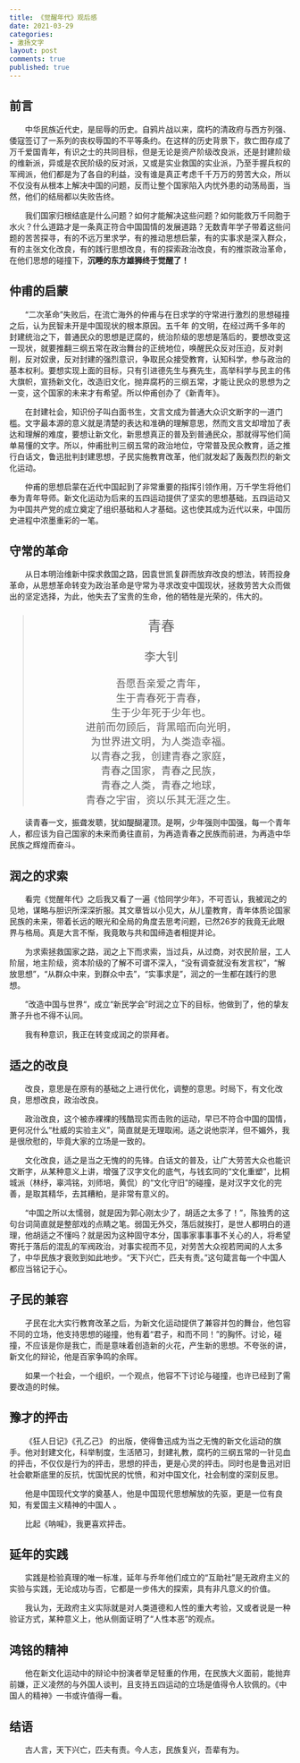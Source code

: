 ```yaml
---
title: 《觉醒年代》观后感
date: 2021-03-29
categories: 
- 激扬文字
layout: post
comments: true
published: true
---
```


## 前言

&emsp;&emsp;中华民族近代史，是屈辱的历史。自鸦片战以来，腐朽的清政府与西方列强、倭寇签订了一系列的丧权辱国的不平等条约。在这样的历史背景下，救亡图存成了万千爱国青年，有识之士的共同目标，但是无论是资产阶级改良派，还是封建阶级的维新派，异或是农民阶级的反对派，又或是实业救国的实业派，乃至手握兵权的军阀派，他们都是为了各自的利益，没有谁是真正考虑千千万万的劳苦大众，所以不仅没有从根本上解决中国的问题，反而让整个国家陷入内忧外患的动荡局面，当然，他们的结局都以失败告终。

&emsp;&emsp;我们国家归根结底是什么问题？如何才能解决这些问题？如何能救万千同胞于水火？什么道路才是一条真正符合中国国情的发展道路？无数青年学子带着这些问题的苦苦探寻，有的不远万里求学，有的推动思想启蒙，有的实事求是深入群众，有的主张文化改良，有的践行思想改良，有的探索政治改良，有的推崇政治革命，在他们思想的碰撞下，**沉睡的东方雄狮终于觉醒了！**

<!-- more -->

## 仲甫的启蒙

&emsp;&emsp;“二次革命”失败后，在流亡海外的仲甫与在日求学的守常进行激烈的思想碰撞之后，认为民智未开是中国现状的根本原因。五千年 的文明，在经过两千多年的封建统治之下，普通民众的思想是迂腐的，统治阶级的思想是落后的，要想改变这一现状，就要推翻三纲五常在政治舞台的正统地位，唤醒民众反对压迫，反对剥削，反对奴隶，反对封建的强烈意识，争取民众接受教育，认知科学，参与政治的基本权利。要想实现上面的目标，只有引进德先生与赛先生，高举科学与民主的伟大旗帜，宣扬新文化，改造旧文化，抛弃腐朽的三纲五常，才能让民众的思想为之一变，这个国家的未来才有希望。所以仲甫创办了《新青年》。

&emsp;&emsp;在封建社会，知识份子叫白面书生，文言文成为普通大众识文断字的一道门槛。文字最本源的意义就是清楚的表达和准确的理解意思，然而文言文却增加了表达和理解的难度，要想让新文化，新思想真正的普及到普通民众，那就得写他们简单易懂的文字。所以，仲甫批判三纲五常的政治地位，守常普及民众教育，适之推行白话文，鲁迅批判封建思想，孑民实施教育改革，他们就发起了轰轰烈烈的新文化运动。

&emsp;&emsp;仲甫的思想启蒙在近代中国起到了非常重要的指挥引领作用，万千学生将他们奉为青年导师。新文化运动为后来的五四运动提供了坚实的思想基础，五四运动又为中国共产党的成立奠定了组织基础和人才基础。这也使其成为近代以来，中国历史进程中浓墨重彩的一笔。

## 守常的革命

&emsp;&emsp;从日本明治维新中探求救国之路，因袁世凯复辟而放弃改良的想法，转而投身革命，从思想革命转变为政治革命是守常为寻求改变中国现状，拯救劳苦大众而做出的坚定选择，为此，他失去了宝贵的生命，他的牺牲是光荣的，伟大的。

<blockquote class="blockquote-center">
<p style="font-size: 24px;text-align: center;">青春</p>
<p style="font-size: 20px;text-align: center;">李大钊</p>
<p style="font-size: 18px;text-align: center;">
吾愿吾亲爱之青年，<br>
生于青春死于青春，<br>
生于少年死于少年也。<br>
进前而勿顾后，背黑暗而向光明，<br>
为世界进文明，为人类造幸福。<br>
以青春之我，创建青春之家庭，<br>
青春之国家，青春之民族，<br>
青春之人类，青春之地球，<br>
青春之宇宙，资以乐其无涯之生。</p>
</blockquote>

&emsp;&emsp;读青春一文，振聋发聩，犹如醍醐灌顶。是啊，少年强则中国强，每一个青年人，都应该为自己国家的未来而勇往直前，为再造青春之民族而前进，为再造中华民族之辉煌而奋斗。

## 润之的求索

&emsp;&emsp;看完《觉醒年代》之后我又看了一遍《恰同学少年》，不可否认，我被润之的见地，谋略与胆识所深深折服。其文章皆以小见大，从儿童教育，青年体质论国家民族的未来，带着长远的眼光和全局的角度去思考问题，已然26岁的我竟无此眼界与格局。真是大言不惭，我竟敢与共和国缔造者相提并论。

&emsp;&emsp;为求索拯救国家之路，润之上下而求索，当过兵，从过商，对农民阶层，工人阶层，地主阶级，资本阶级的了解不可谓不深入，“没有调查就没有发言权”，“解放思想”，“从群众中来，到群众中去”，“实事求是”，润之的一生都在践行的思想。

&emsp;&emsp;”改造中国与世界“，成立“新民学会”时润之立下的目标，他做到了，他的挚友萧子升也不得不认同。

&emsp;&emsp;我有种意识，我正在转变成润之的崇拜者。

## 适之的改良

&emsp;&emsp;改良，意思是在原有的基础之上进行优化，调整的意思。时局下，有文化改良，思想改良，政治改良。

&emsp;&emsp;政治改良，这个被赤裸裸的残酷现实而击败的运动，早已不符合中国的国情，更何况什么“杜威的实验主义”，简直就是无理取闹。适之说他崇洋，但不媚外，我是很欣慰的，毕竟大家的立场是一致的。

&emsp;&emsp;文化改良，适之是当之无愧的的先锋。白话文的普及，让广大劳苦大众也能识文断字，从某种意义上讲，增强了汉字文化的底气，与钱玄同的“文化重塑”，比桐城派（林纾，辜鸿铭，刘师培，黄侃）的“文化守旧”的碰撞，是对汉字文化的完善，是取其精华，去其糟粕，是非常有意义的。

&emsp;&emsp;“中国之所以太懦弱，就是因为郭心刚太少了，胡适之太多了！”，陈独秀的这句台词简直就是整部戏的点睛之笔。弱国无外交，落后就挨打，是世人都明白的道理，他胡适之不懂吗？就是因为这种固守本分，国事家事事事不关心的人，将希望寄托于落后的混乱的军阀政治，对事实视而不见，对劳苦大众视若罔闻的人太多了，中华民族才衰败到如此地步。“天下兴亡，匹夫有责。”这句箴言每一个中国人都应当铭记于心。

## 孑民的兼容

&emsp;&emsp;孑民在北大实行教育改革之后，为新文化运动提供了兼容并包的舞台，他包容不同的立场，他支持思想的碰撞，他有着“君子，和而不同！”的胸怀。讨论，碰撞，不应该是你是我亡，而是意味着创造新的火花，产生新的思想。不夸张的讲，新文化的辩论，他是百家争鸣的余晖。

&emsp;&emsp;如果一个社会，一个组织，一个观点，他容不下讨论与碰撞，也许已经到了需要改造的时候。

## 豫才的抨击

&emsp;&emsp;《狂人日记》《孔乙己》 的出版，使得鲁迅成为当之无愧的新文化运动的旗手。他对封建文化，科举制度，生活陋习，封建礼教，腐朽的三纲五常的一针见血的抨击，不仅仅是行为的抨击，思想的抨击，更是心灵的抨击。同时也是鲁迅对旧社会歇斯底里的反抗，忧国忧民的忧愤，和对中国文化，社会制度的深刻反思。

&emsp;&emsp;他是中国现代文学的奠基人，他是中国现代思想解放的先驱，更是一位有良知，有爱国主义精神的中国人 。

&emsp;&emsp;比起《呐喊》，我更喜欢抨击。

## 延年的实践

&emsp;&emsp;实践是检验真理的唯一标准，延年与乔年他们成立的“互助社”是无政府主义的实验与实践，无论成功与否，它都是一步伟大的探索，具有非凡意义的价值。

&emsp;&emsp;我认为，无政府主义实际就是对人类道德和人性的重大考验，又或者说是一种验证方式，某种意义上，他从侧面证明了“人性本恶”的观点。

## 鸿铭的精神

&emsp;&emsp;他在新文化运动中的辩论中扮演者举足轻重的作用，在民族大义面前，能抛弃前嫌，正义凌然的与外国人谈判，且支持五四运动的立场是值得令人钦佩的。《中国人的精神》一书或许值得一看。


## 结语

&emsp;&emsp;古人言，天下兴亡，匹夫有责。今人志，民族复兴，吾辈有为。

